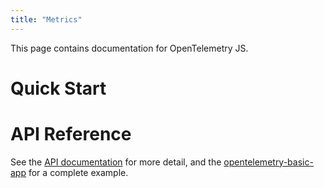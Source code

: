 ```yaml
---
title: "Metrics"
---
```


This page contains documentation for OpenTelemetry JS.

# Quick Start

# API Reference

See the [API documentation](https://open-telemetry.github.io/opentelemetry-js/interfaces/meter.html) for more detail, and the [opentelemetry-basic-app](https://github.com/open-telemetry/opentelemetry-js/tree/master/examples/prometheus) for a complete example.
